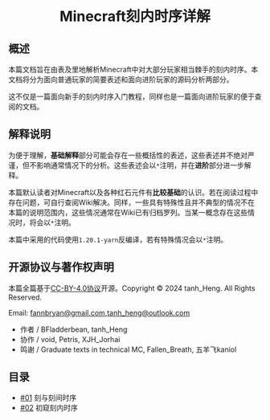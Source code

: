 # <center>Minecraft刻内时序详解</center>

## 概述

本篇文档旨在由表及里地解析Minecraft中对大部分玩家相当棘手的刻内时序。本文档将分为面向普通玩家的简要表述和面向进阶玩家的源码分析两部分。

这不仅是一篇面向新手的刻内时序入门教程，同样也是一篇面向进阶玩家的便于查阅的文档。

## 解释说明

为便于理解，**基础解释**部分可能会存在一些概括性的表述，这些表述并不绝对严谨，但不影响通常情况下的分析。这些表述会以`*`注明，并在**进阶**部分进一步解释。

本篇默认读者对Minecraft以及各种红石元件有**比较基础**的认识。若在阅读过程中存在问题，可自行查阅Wiki解决。同样，一些具有特殊性且并不典型的情况不在本篇的说明范围内，这些情况通常在Wiki已有归档罗列。当某一概念存在这些情况时，将会以`*`注明。

本篇中采用的代码使用`1.20.1-yarn`反编译，若有特殊情况会以`*`注明。

## 开源协议与著作权声明

本篇全篇基于[CC-BY-4.0协议](https://creativecommons.org/licenses/by/4.0/legalcode.zh-hans)开源。Copyright © 2024 tanh_Heng. All Rights Reserved.

Email: <fannbryan@gmail.com>,<tanh_heng@outlook.com>

- 作者 / BFladderbean, tanh_Heng
- 协作 / void, Petris, XJH_Jorhai
- 鸣谢 / Graduate texts in technical MC, Fallen_Breath, 五羊飞kaniol

## 目录

- [#01](./01-刻与刻间时序.md) 刻与刻间时序
- [#02](./02-刻内时序.md) 初窥刻内时序

